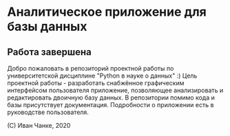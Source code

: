 # Аналитическое приложение для базы данных 
## Работа завершена

Добро пожаловать в репозиторий проектной работы по университетской дисциплине "Python в науке о данных" :)
Цель проектной работы - разработать снабжённое графическим интерфейсом пользователя приложение, позволяющее анализировать и редактировать двоичную базу данных. В репозитории помимо кода и базы присутствует документация. Подробности о приложении есть в руководстве пользователя.

(С) Иван Чанке, 2020
